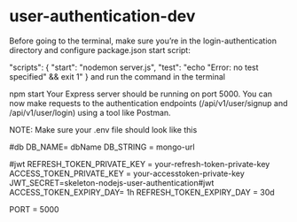# user-authentication-dev


Before going to the terminal, make sure you’re in the login-authentication directory and configure package.json start script:

"scripts": {
    "start": "nodemon server.js",
    "test": "echo \"Error: no test specified\" && exit 1"
  }
and run the command in the terminal

npm start
Your Express server should be running on port 5000. You can now make requests to the authentication endpoints (/api/v1/user/signup and /api/v1/user/login) using a tool like Postman.

NOTE: Make sure your .env file should look like this

#db
DB_NAME= dbName
DB_STRING = mongo-url

#jwt
REFRESH_TOKEN_PRIVATE_KEY = your-refresh-token-private-key
ACCESS_TOKEN_PRIVATE_KEY = your-accesstoken-private-key
JWT_SECRET=skeleton-nodejs-user-authentication#jwt
ACCESS_TOKEN_EXPIRY_DAY= 1h
REFRESH_TOKEN_EXPIRY_DAY = 30d

PORT = 5000
